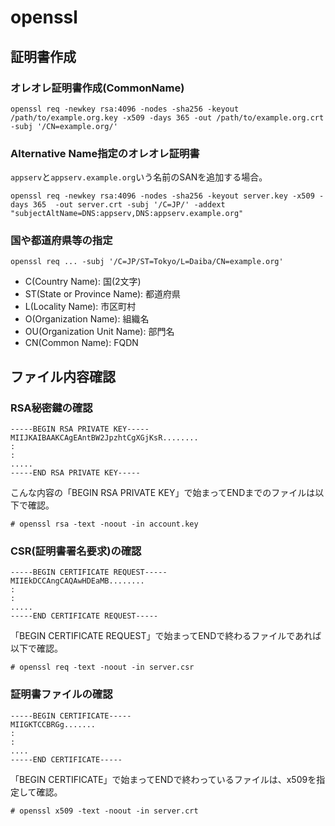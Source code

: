 # openssl

## 証明書作成

### オレオレ証明書作成(CommonName)

```console
openssl req -newkey rsa:4096 -nodes -sha256 -keyout /path/to/example.org.key -x509 -days 365 -out /path/to/example.org.crt -subj '/CN=example.org/'
```

### Alternative Name指定のオレオレ証明書

`appserv`と`appserv.example.org`いう名前のSANを追加する場合。

```console
openssl req -newkey rsa:4096 -nodes -sha256 -keyout server.key -x509 -days 365  -out server.crt -subj '/C=JP/' -addext "subjectAltName=DNS:appserv,DNS:appserv.example.org" 
```

### 国や都道府県等の指定

```console
openssl req ... -subj '/C=JP/ST=Tokyo/L=Daiba/CN=example.org'
```

- C(Country Name): 国(2文字)
- ST(State or Province Name): 都道府県
- L(Locality Name): 市区町村
- O(Organization Name): 組織名
- OU(Organization Unit Name): 部門名
- CN(Common Name): FQDN

## ファイル内容確認

### RSA秘密鍵の確認

```
-----BEGIN RSA PRIVATE KEY-----
MIIJKAIBAAKCAgEAntBW2JpzhtCgXGjKsR........
:
:
.....
-----END RSA PRIVATE KEY-----
```

こんな内容の「BEGIN RSA PRIVATE KEY」で始まってENDまでのファイルは以下で確認。

```console
# openssl rsa -text -noout -in account.key 
```

### CSR(証明書署名要求)の確認

```
-----BEGIN CERTIFICATE REQUEST-----
MIIEkDCCAngCAQAwHDEaMB........
:
:
.....
-----END CERTIFICATE REQUEST-----
```

「BEGIN CERTIFICATE REQUEST」で始まってENDで終わるファイルであれば以下で確認。

```console
# openssl req -text -noout -in server.csr
```

### 証明書ファイルの確認

```
-----BEGIN CERTIFICATE-----
MIIGKTCCBRGg.......
:
:
....
-----END CERTIFICATE-----
```

「BEGIN CERTIFICATE」で始まってENDで終わっているファイルは、x509を指定して確認。

```console
# openssl x509 -text -noout -in server.crt
```
